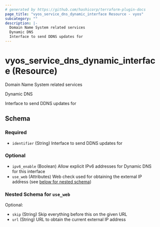 ```yaml
---
# generated by https://github.com/hashicorp/terraform-plugin-docs
page_title: "vyos_service_dns_dynamic_interface Resource - vyos"
subcategory: ""
description: |-
  Domain Name System related services
  Dynamic DNS
  Interface to send DDNS updates for
---
```


# vyos_service_dns_dynamic_interface (Resource)

Domain Name System related services

Dynamic DNS

Interface to send DDNS updates for



<!-- schema generated by tfplugindocs -->
## Schema

### Required

- `identifier` (String) Interface to send DDNS updates for

### Optional

- `ipv6_enable` (Boolean) Allow explicit IPv6 addresses for Dynamic DNS for this interface
- `use_web` (Attributes) Web check used for obtaining the external IP address (see [below for nested schema](#nestedatt--use_web))

<a id="nestedatt--use_web"></a>
### Nested Schema for `use_web`

Optional:

- `skip` (String) Skip everything before this on the given URL
- `url` (String) URL to obtain the current external IP address
